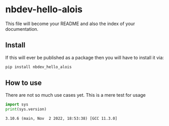 nbdev-hello-alois
================

<!-- WARNING: THIS FILE WAS AUTOGENERATED! DO NOT EDIT! -->

This file will become your README and also the index of your
documentation.

## Install

If this will ever be published as a package then you will have to
install it via:

``` sh
pip install nbdev_hello_alois
```

## How to use

There are not so much use cases yet. This is a mere test for usage

``` python
import sys
print(sys.version)
```

    3.10.6 (main, Nov  2 2022, 18:53:38) [GCC 11.3.0]
